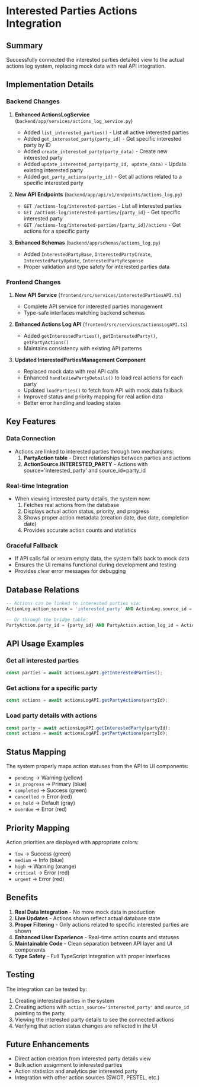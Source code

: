# Interested Parties Actions Integration

## Summary

Successfully connected the interested parties detailed view to the actual actions log system, replacing mock data with real API integration.

## Implementation Details

### Backend Changes

1. **Enhanced ActionsLogService** (`backend/app/services/actions_log_service.py`)
   - Added `list_interested_parties()` - List all active interested parties
   - Added `get_interested_party(party_id)` - Get specific interested party by ID
   - Added `create_interested_party(party_data)` - Create new interested party
   - Added `update_interested_party(party_id, update_data)` - Update existing interested party
   - Added `get_party_actions(party_id)` - Get all actions related to a specific interested party

2. **New API Endpoints** (`backend/app/api/v1/endpoints/actions_log.py`)
   - `GET /actions-log/interested-parties` - List all interested parties
   - `GET /actions-log/interested-parties/{party_id}` - Get specific interested party
   - `GET /actions-log/interested-parties/{party_id}/actions` - Get actions for a specific party

3. **Enhanced Schemas** (`backend/app/schemas/actions_log.py`)
   - Added `InterestedPartyBase`, `InterestedPartyCreate`, `InterestedPartyUpdate`, `InterestedPartyResponse`
   - Proper validation and type safety for interested parties data

### Frontend Changes

1. **New API Service** (`frontend/src/services/interestedPartiesAPI.ts`)
   - Complete API service for interested parties management
   - Type-safe interfaces matching backend schemas

2. **Enhanced Actions Log API** (`frontend/src/services/actionsLogAPI.ts`)
   - Added `getInterestedParties()`, `getInterestedParty()`, `getPartyActions()`
   - Maintains consistency with existing API patterns

3. **Updated InterestedPartiesManagement Component**
   - Replaced mock data with real API calls
   - Enhanced `handleViewPartyDetails()` to load real actions for each party
   - Updated `loadParties()` to fetch from API with mock data fallback
   - Improved status and priority mapping for real action data
   - Better error handling and loading states

## Key Features

### Data Connection
- Actions are linked to interested parties through two mechanisms:
  1. **PartyAction table** - Direct relationships between parties and actions
  2. **ActionSource.INTERESTED_PARTY** - Actions with source='interested_party' and source_id=party_id

### Real-time Integration
- When viewing interested party details, the system now:
  1. Fetches real actions from the database
  2. Displays actual action status, priority, and progress
  3. Shows proper action metadata (creation date, due date, completion date)
  4. Provides accurate action counts and statistics

### Graceful Fallback
- If API calls fail or return empty data, the system falls back to mock data
- Ensures the UI remains functional during development and testing
- Provides clear error messages for debugging

## Database Relations

```sql
-- Actions can be linked to interested parties via:
ActionLog.action_source = 'interested_party' AND ActionLog.source_id = {party_id}

-- Or through the bridge table:
PartyAction.party_id = {party_id} AND PartyAction.action_log_id = ActionLog.id
```

## API Usage Examples

### Get all interested parties
```typescript
const parties = await actionsLogAPI.getInterestedParties();
```

### Get actions for a specific party
```typescript
const actions = await actionsLogAPI.getPartyActions(partyId);
```

### Load party details with actions
```typescript
const party = await actionsLogAPI.getInterestedParty(partyId);
const actions = await actionsLogAPI.getPartyActions(partyId);
```

## Status Mapping

The system properly maps action statuses from the API to UI components:

- `pending` → Warning (yellow)
- `in_progress` → Primary (blue) 
- `completed` → Success (green)
- `cancelled` → Error (red)
- `on_hold` → Default (gray)
- `overdue` → Error (red)

## Priority Mapping

Action priorities are displayed with appropriate colors:

- `low` → Success (green)
- `medium` → Info (blue)
- `high` → Warning (orange)
- `critical` → Error (red)
- `urgent` → Error (red)

## Benefits

1. **Real Data Integration** - No more mock data in production
2. **Live Updates** - Actions shown reflect actual database state
3. **Proper Filtering** - Only actions related to specific interested parties are shown
4. **Enhanced User Experience** - Real-time action counts and statuses
5. **Maintainable Code** - Clean separation between API layer and UI components
6. **Type Safety** - Full TypeScript integration with proper interfaces

## Testing

The integration can be tested by:

1. Creating interested parties in the system
2. Creating actions with `action_source='interested_party'` and `source_id` pointing to the party
3. Viewing the interested party details to see the connected actions
4. Verifying that action status changes are reflected in the UI

## Future Enhancements

- Direct action creation from interested party details view
- Bulk action assignment to interested parties
- Action statistics and analytics per interested party
- Integration with other action sources (SWOT, PESTEL, etc.)